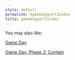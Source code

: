 ```yaml
---
style: default
permalink: Xgamedaypart3index
title: gamedaypart3index
---
```

You may also like:

[Game Day](http://scp-wiki.net/gamedayindex)

[Game Day, Phase 2: Contain](http://scp-wiki.net/gamedaypart2index)
